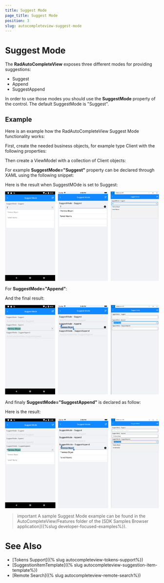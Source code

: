 ```yaml
---
title: Suggest Mode
page_title: Suggest Mode
position: 3
slug: autocompleteview-suggest-mode
---
```


# Suggest Mode

The **RadAutoCompleteView** exposes three different modes for providing suggestions:

* Suggest
* Append
* SuggestAppend

In order to use those modes you should use the **SuggestMode** property of the control. The default SuggestMode is "Suggest". 

## Example

Here is an example how the RadAutoCompleteView Suggest Mode functionality works:

First, create the needed business objects, for example type Client with the following properties:

<snippet id='autocompleteview-features-businessobject'/>

Then create a ViewModel with a collection of Client objects:

<snippet id='autocompleteview-features-viewmodel'/>

For example **SuggestMode="Suggest"** property can be declared through XAML using the following snippet:

<snippet id='autocompleteview-suggestmode-suggest'/>

Here is the result when SuggestMOde is set to Suggest:

![AutoCompleteView Suggest](images/autocompleteview-suggest-mode-suggest.png "AutoCompleteView Suggest")

For **SuggestMode="Append"**:

<snippet id='autocompleteview-suggestmode-append'/>

And the final result:

![AutoCompleteView Append](images/autocompleteview-suggest-mode-append.png "AutoCompleteView Append")

And finaly **SuggestMode="SuggestAppend"** is declared as follow:

<snippet id='autocompleteview-suggestmode-suggest-append'/>

Here is the result:

![AutoCompleteView SuggestAppend](images/autocompleteview-suggest-mode-suggestappend.png "AutoCompleteView SuggestAppend")

>important A sample Suggest Mode example can be found in the AutoCompleteView/Features folder of the [SDK Samples Browser application]({%slug developer-focused-examples%}).

# See Also

- [Tokens Support]({% slug autocompleteview-tokens-support%})
- [SuggestionItemTemplate]({% slug autocompleteview-suggestion-item-template%})
- [Remote Search]({% slug autocompleteview-remote-search%})